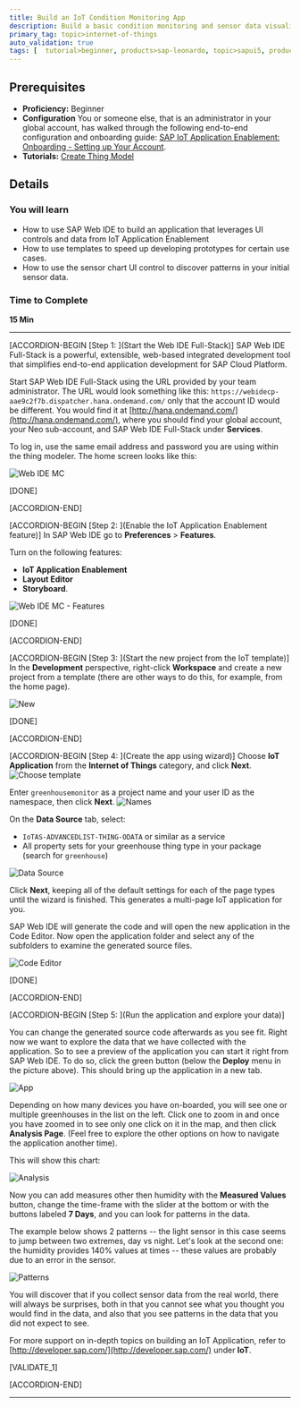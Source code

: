 ```yaml
---
title: Build an IoT Condition Monitoring App
description: Build a basic condition monitoring and sensor data visualization application with SAP Web IDE in 15 minutes.
primary_tag: topic>internet-of-things
auto_validation: true
tags: [  tutorial>beginner, products>sap-leonardo, topic>sapui5, products>sap-web-ide, products>sap-web-ide-plug-ins, products>sap-IoT-application-enablement, products>sap-cloud-platform  ]
---
```


## Prerequisites  
 - **Proficiency:** Beginner
 - **Configuration** You or someone else, that is an administrator in your global account, has walked through the following end-to-end configuration and onboarding guide: [SAP IoT Application Enablement: Onboarding - Setting up Your Account](https://help.sap.com/viewer/9dfedbe95cbe4a9f9a5ceddbef7f88e5/latest/en-US/c5b72d23880240dcb4b0d7b9523b065a.html).
 - **Tutorials:** [Create Thing Model](https://www.sap.com/developer/tutorials/iot-express-4-create-thing-model.html)

## Details
### You will learn
- How to use SAP Web IDE to build an application that leverages UI controls and data from IoT Application Enablement
- How to use templates to speed up developing prototypes for certain use cases.
- How to use the sensor chart UI control to discover patterns in your initial sensor data.


### Time to Complete
**15 Min**



---

[ACCORDION-BEGIN [Step 1: ](Start the Web IDE Full-Stack)]
SAP Web IDE Full-Stack is a powerful, extensible, web-based integrated development tool that simplifies end-to-end application development for SAP Cloud Platform.

Start SAP Web IDE Full-Stack using the URL provided by your team administrator. The URL would look something like this: `https://webidecp-aae9c2f7b.dispatcher.hana.ondemand.com/` only that the account ID would be different. You would find it at  [http://hana.ondemand.com/](http://hana.ondemand.com/), where you should find your global account, your Neo sub-account, and SAP Web IDE Full-Stack under **Services**.

To log in, use the same email address and password you are using  within the thing modeler. The home screen looks like this:

![Web IDE MC](iotaecompappmc0010.jpg)

[DONE]

[ACCORDION-END]


[ACCORDION-BEGIN [Step 2: ](Enable the IoT Application Enablement feature)]
In SAP Web IDE go to **Preferences** > **Features**.

Turn on the following features:

  - **IoT Application Enablement**
  - **Layout Editor**
  - **Storyboard**.

![Web IDE MC - Features](iotaecompappmc0020.jpg)

[DONE]

[ACCORDION-END]


[ACCORDION-BEGIN [Step 3: ](Start the new project from the IoT template)]
In the **Development** perspective, right-click  **Workspace** and create a new project from a template (there are other ways to do this, for example, from the home page).

![New](iotaecompappmc0030.jpg)

[DONE]

[ACCORDION-END]


[ACCORDION-BEGIN [Step 4: ](Create the app using wizard)]
Choose **IoT Application** from the **Internet of Things** category, and click **Next**.
![Choose template](iotaecompappmc0040.png)

Enter `greenhousemonitor` as a project name and your user ID as the namespace, then click **Next**.
![Names](iotaecompappmc0050.png)

On the **Data Source** tab, select:

 - `IoTAS-ADVANCEDLIST-THING-ODATA` or similar as a service
 - All property sets for your greenhouse thing type in your package (search for `greenhouse`)

![Data Source](iotaecompappmc0060.png)

Click **Next**, keeping all of the default settings for each of the page types until the wizard is finished. This generates a multi-page IoT application for you.

SAP Web IDE will generate the code and will open the new application in the Code Editor. Now open the application folder and select any of the subfolders to examine the generated source files.

![Code Editor](iotaecompappmc0080.png)

[DONE]

[ACCORDION-END]


[ACCORDION-BEGIN [Step 5: ](Run the application and explore your data)]

You can change the generated source code afterwards as you see fit. Right now we want to explore the data that we have collected with the application. So to see a preview of the application you can start it right from SAP Web IDE. To do so, click the green button (below the **Deploy** menu in the picture above). This should bring up the application in a new tab.

![App](iotaecompappmc0090.png)

Depending on how many devices you have on-boarded, you will see one or multiple greenhouses in the list on the left. Click one to zoom in and once you have zoomed in to see only one click on it in the map, and then click **Analysis Page**. (Feel free to explore the other options on how to navigate the application another time).

This will show this chart:

![Analysis](iotaecompappmc0100.png)

Now you can add measures other then humidity with the **Measured Values** button, change the time-frame with the slider at the bottom or with the buttons labeled **7 Days**, and you can look for patterns in the data.

The example below shows 2 patterns -- the light sensor in this case seems to jump between two extremes, day vs night. Let's look at the second one: the humidity provides 140% values at times -- these values are probably due to an error in the sensor.

![Patterns](iotaecompappmc0110.png)

You will discover that if you collect sensor data from the real world, there will always be surprises, both in that you cannot see what you thought you would find in the data, and also that you see patterns in the data that you did not expect to see.

For more support on in-depth topics on building an IoT Application, refer to [http://developer.sap.com/](http://developer.sap.com/) under **IoT**.

[VALIDATE_1]

[ACCORDION-END]


---
